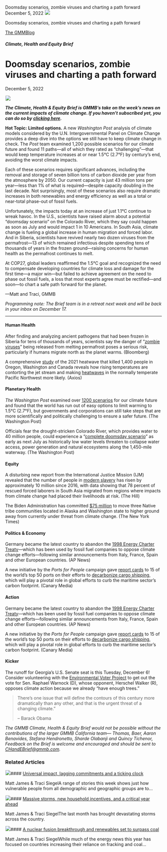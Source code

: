 



Doomsday scenarios, zombie viruses and charting a path forward
December 5, 2022
![](data:image/gif;base64,R0lGODlhAQABAAAAACH5BAEKAAEALAAAAAABAAEAAAICTAEAOw==)![](https://www.gmmb.com/wp-content/uploads/2022/12/Screen-Shot-2022-12-04-at-10.50.16-AM26.jpg)



Doomsday scenarios, zombie viruses and charting a path forward





 [The GMMBlog](/blog/)



##### Climate, Health and Equity Brief

 Doomsday scenarios, zombie viruses and charting a path forward
==============================================================


December 5, 2022



![](data:image/gif;base64,R0lGODlhAQABAAAAACH5BAEKAAEALAAAAAABAAEAAAICTAEAOw==)![](https://www.gmmb.com/wp-content/uploads/2022/12/Screen-Shot-2022-12-04-at-10.50.16-AM26-552x552.jpg) 


***The Climate, Health & Equity Brief is GMMB’s take on the week’s news on the current impacts of climate change. If you haven’t subscribed yet, you can do so by [clicking here](https://mailchimp.us4.list-manage.com/subscribe?u=f2f8c4bdabe1a2a83f914e813&id=4a13a601e2).***


**Hot Topic:** **Limited options.** A new *Washington Post* analysis of climate models considered by the U.N. Intergovernmental Panel on Climate Change provides a deep dive into the options we still have to keep climate change in check. The *Post* team examined 1,200 possible scenarios for our climate future and found 11 paths—all of which they rated as “challenging”—that would keep temperature increases at or near 1.5°C (2.7°F) by century’s end, avoiding the worst climate impacts.


Each of these scenarios requires significant advances, including the removal and storage of seven billion tons of carbon dioxide per year from the atmosphere by 2050. Our current capacity is just 43 million tons per year—less than 1% of what is required—despite capacity doubling in the last decade. Not surprisingly, most of these scenarios also require dramatic increases in both renewables and energy efficiency as well as a total or near-total phase-out of fossil fuels.


Unfortunately, the impacts today at an increase of just 1.1°C continue to wreak havoc. In the U.S., scientists have raised alarm about a potential “doomsday scenario” on the Colorado River, which they say could happen as soon as July and would impact 1 in 10 Americans. In South Asia, climate change is fueling a global increase in human migration and forced labor. And in Siberia, scientists have revived nearly two dozen viruses from the permafrost—13 of which remained infectious despite spending tens of thousands of years in the frozen ground—raising concerns for human health as the permafrost continues to melt.


At COP27, global leaders reaffirmed the 1.5°C goal and recognized the need to compensate developing countries for climate loss and damage for the first time—a major win—but failed to achieve agreement on the need to phase out fossil fuels, a loss that most experts agree must be rectified—and soon—to chart a safe path forward for the planet.


—Matt and Traci, GMMB


*Programming note: The Brief team is in a retreat next week and will be back in your inbox on December 17.*




---


#### Human Health


After finding and analyzing ancient pathogens that had been frozen in Siberia for tens of thousands of years, scientists say the danger of “[zombie viruses](https://www.bloomberg.com/news/articles/2022-11-29/ancient-zombie-viruses-revived-by-climate-change-may-pose-threat-to-humans "https://www.bloomberg.com/news/articles/2022-11-29/ancient-zombie-viruses-revived-by-climate-change-may-pose-threat-to-humans")” being released from melting permafrost poses a serious risk, particularly if humans migrate north as the planet warms. (Bloomberg)


A comprehensive [study](https://www.nature.com/articles/s41558-022-01520-4) of the 2021 heatwave that killed 1,400 people in Oregon, Washington and Canada reveals how rising temperatures are contorting the jet stream and making [heatwaves](https://www.axios.com/2022/11/28/climate-change-heat-wave-northwest-warning-sign) in the normally temperate Pacific Northwest more likely. (Axios)



#### Planetary Health


*The Washington Post* examined over [1200 scenarios](https://www.washingtonpost.com/climate-environment/interactive/2022/global-warming-1-5-celsius-scenarios/?itid=ap_chrismooney&itid=lk_inline_manual_13 "https://www.washingtonpost.com/climate-environment/interactive/2022/global-warming-1-5-celsius-scenarios/?itid=ap_chrismooney&itid=lk_inline_manual_13") for our climate future and found that the world has run out of easy options to limit warming to 1.5°C (2.7°F), but governments and corporations can still take steps that are more scientifically and politically challenging to ensure a safer future. (The Washington Post)


Officials fear the drought-stricken Colorado River, which provides water to 40 million people, could experience a “[complete doomsday scenario](https://www.washingtonpost.com/climate-environment/2022/12/01/drought-colorado-river-lake-powell/ "https://www.washingtonpost.com/climate-environment/2022/12/01/drought-colorado-river-lake-powell/")” as early as next July as historically low water levels threaten to collapse water access, power generation and natural ecosystems along the 1,450-mile waterway. (The Washington Post)


#### Equity


A disturbing new report from the International Justice Mission (IJM) revealed that the number of people in [modern slavery](https://thehill.com/opinion/energy-environment/3754755-the-disturbing-links-between-climate-change-and-modern-day-slavery/) has risen by approximately 10 million since 2016, with data showing that 78 percent of rescued forced laborers in South Asia migrated from regions where impacts from climate change had placed their livelihoods at risk. (The Hill)


The Biden Administration has committed [$75 million](https://www.nytimes.com/2022/11/30/climate/native-tribes-relocate-climate.html) to move three Native tribe communities located in Alaska and Washington state to higher ground away from currently under threat from climate change. (The New York Times)


#### Politics & Economy


Germany became the latest country to abandon the [1998 Energy Charter Treaty](https://www.politico.eu/article/germany-to-leave-energy-charter-treaty/)—which has been used by fossil fuel companies to oppose climate change efforts—following similar announcements from Italy, France, Spain and other European countries. (AP News)


A new initiative by the *Ports for People* campaign gave [report cards](https://portsforpeople.pacificenvironment.org/policymaker/report-cards/) to 15 of the world’s top 50 ports on their efforts to [decarbonize cargo shipping](https://www.canarymedia.com/articles/sea-transport/how-to-clean-up-the-dirty-ports-that-handle-our-black-friday-junk?utm_campaign=canary&utm_medium=email&_hsmi=235430020&_hsenc=p2ANqtz-9eHKUicBy3LOHj-i4nKSOqntMs-lEfPkhKtZZhT2YNGt05AOp7F1k5vxuO3-pMcKkxwcbIKR4wz3qPFvGr-liFB_2CPg&utm_source=newsletter), which will play a pivotal role in global efforts to curb the maritime sector’s carbon footprint. (Canary Media)


#### Action


Germany became the latest country to abandon the [1998 Energy Charter Treaty](https://www.politico.eu/article/germany-to-leave-energy-charter-treaty/)—which has been used by fossil fuel companies to oppose climate change efforts—following similar announcements from Italy, France, Spain and other European countries. (AP News)


A new initiative by the *Ports for People* campaign gave [report cards](https://portsforpeople.pacificenvironment.org/policymaker/report-cards/) to 15 of the world’s top 50 ports on their efforts to [decarbonize cargo shipping](https://www.canarymedia.com/articles/sea-transport/how-to-clean-up-the-dirty-ports-that-handle-our-black-friday-junk?utm_campaign=canary&utm_medium=email&_hsmi=235430020&_hsenc=p2ANqtz-9eHKUicBy3LOHj-i4nKSOqntMs-lEfPkhKtZZhT2YNGt05AOp7F1k5vxuO3-pMcKkxwcbIKR4wz3qPFvGr-liFB_2CPg&utm_source=newsletter), which will play a pivotal role in global efforts to curb the maritime sector’s carbon footprint. (Canary Media)



#### Kicker


The runoff for Georgia’s U.S. Senate seat is this Tuesday, December 6! Consider volunteering with the [Environmental Voter Project](https://www.environmentalvoter.org/get-involved) to get out the vote for Sen. Raphael Warnock (D), whose opponent, Herschel Walker (R), opposes climate action because we already “have enough trees.”



> There’s one issue that will define the contours of this century more dramatically than any other, and that is the urgent threat of a changing climate.”
> 
> 
> – Barack Obama
> 
> 





 *The GMMB Climate, Health & Equity Brief would not be possible without the contributions of the larger GMMB California team— Thomas, Baer, Aaron Benavides, Stefana Hendronetto, Sharde Olabanji and Quincy Tichenor, Feedback on the Brief is welcome and encouraged and should be sent to [CHandEBrief@gmmb.com](mailto:CHandEBrief@gmmb.com).*










### Related Articles

![](data:image/gif;base64,R0lGODlhAQABAAAAACH5BAEKAAEALAAAAAABAAEAAAICTAEAOw==)![](https://www.gmmb.com/wp-content/uploads/2023/01/c53f7cb5-08a2-d0cf-d9a1-c8ef2c9b55e0-380x200.png)#### [Universal impact, lagging commitments and a ticking clock](https://www.gmmb.com/news/universal-impact-lagging-commitments-and-a-ticking-clock/)

Matt James & Traci SiegelA range of stories this week shows just how vulnerable people from all demographic and geographic groups are to…

![](data:image/gif;base64,R0lGODlhAQABAAAAACH5BAEKAAEALAAAAAABAAEAAAICTAEAOw==)![](https://www.gmmb.com/wp-content/uploads/2023/01/Picture1-380x200.png)#### [Massive storms, new household incentives, and a critical year ahead](https://www.gmmb.com/news/massive-storms-new-household-incentives-and-a-critical-year-ahead-and-renewables-set-to-surpass-coal-2/)

Matt James & Traci SiegelThe last month has brought devastating storms across the country.

![](data:image/gif;base64,R0lGODlhAQABAAAAACH5BAEKAAEALAAAAAABAAEAAAICTAEAOw==)![](https://www.gmmb.com/wp-content/uploads/2022/12/Picture1-380x200.png)#### [A nuclear fusion breakthrough and renewables set to surpass coal](https://www.gmmb.com/news/a-nuclear-fusion-breakthrough-and-renewables-set-to-surpass-coal/)

Matt James & Traci SiegelWhile much of the energy news this year has focused on countries increasing their reliance on fracking and coal…




